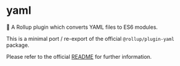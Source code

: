 # yaml

🍣 A Rollup plugin which converts YAML files to ES6 modules.

This is a minimal port / re-export of the official `@rollup/plugin-yaml` package.

Please refer to the official [README](https://github.com/rollup/plugins/tree/yaml-v3.0.0/packages/yaml) for further information.
